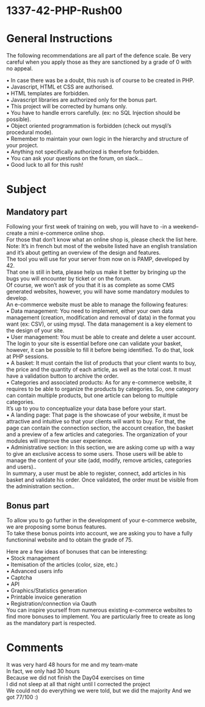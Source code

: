 # 1337-42-PHP-Rush00
# General Instructions
The following recommendations are all part of the defence scale. Be very careful when you apply those as they are sanctioned by a grade of 0 with no appeal.  

• In case there was be a doubt, this rush is of course to be created in PHP.  
• Javascript, HTML et CSS are authorised.  
• HTML templates are forbidden.  
• Javascript libraries are authorized only for the bonus part.  
• This project will be corrected by humans only.  
• You have to handle errors carefully. (ex: no SQL Injection should be possible).  
• Object oriented programmation is forbidden (check out mysqli’s procedural mode).  
• Remember to maintain your own logic in the hierarchy and structure of your project.  
• Anything not specifically authorized is therefore forbidden.  
• You can ask your questions on the forum, on slack...  
• Good luck to all for this rush!  

# Subject
## Mandatory part
Following your first week of training on web, you will have to -in a weekend– create a mini e-commerce online shop.  
For those that don’t know what an online shop is, please check the list here. Note: It’s in french but most of the website listed have an english translation and it’s about getting an overview of the design and features.  
The tool you will use for your server from now on is PAMP, developed by 42.  
That one is still in beta, please help us make it better by bringing up the bugs you will encounter by ticket or on the forum.  
Of course, we won’t ask of you that it is as complete as some CMS generated websites, however, you will have some mandatory modules to develop.  
An e-commerce website must be able to manage the following features:  
• Data management: You need to implement, either your own data management (creation, modification and removal of data) in the format you want (ex: CSV), or using mysql. The data management is a key element to the design of your site.  
• User management: You must be able to create and delete a user account. The login to your site is essential before one can validate your basket, however, it can be possible to fill it before being identified. To do that, look at PHP sessions.  
• A basket: It must contain the list of products that your client wants to buy, the price and the quantity of each article, as well as the total cost. It must have a validation button to archive the order.  
• Categories and associated products: As for any e-commerce website, it requires to be able to organize the products by categories. So, one category can contain multiple products, but one article can belong to multiple categories.  
It’s up to you to conceptualize your data base before your start.  
• A landing page: That page is the showcase of your website, it must be attractive and intuitive so that your clients will want to buy. For that, the page can contain the connection section, the account creation, the basket and a preview of a few
articles and categories. The organization of your modules will improve the user experience.  
• Administrative section: In this section, we are asking come up with a way to give an exclusive access to some users. Those users will be able to manage the content of your site (add, modify, remove articles, categories and users)..  
In summary, a user must be able to register, connect, add articles in his basket and validate his order. Once validated, the order must be visible from the administration section..  

## Bonus part
To allow you to go further in the development of your e-commerce website, we are proposing some bonus features.  
To take these bonus points into account, we are asking you to have a fully functioninal website and to obtain the grade of 75.  

Here are a few ideas of bonuses that can be interesting:  
• Stock management  
• Itemisation of the articles (color, size, etc.)  
• Advanced users info  
• Captcha  
• API  
• Graphics/Statistics generation  
• Printable invoice generation  
• Registration/connection via Oauth  
You can inspire yourself from numerous existing e-commerce websites to find more bonuses to implement. You are particularly free to create as long as the mandatory part is respected.  

# Comments
It was very hard 48 hours for me and my team-mate  
In fact, we only had 30 hours  
Because we did not finish the Day04 exercises on time  
I did not sleep at all that night until I corrected the project  
We could not do everything we were told, but we did the majority
And we got 77/100 :)


